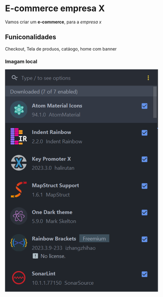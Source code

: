 # E-commerce empresa X

Vamos criar um **e-commerce**, para a *empresa x*

## Funiconalidades

Checkout, Tela de produos, catáogo, home com banner

### Imagam local

![print](img/Capturar.PNG)
